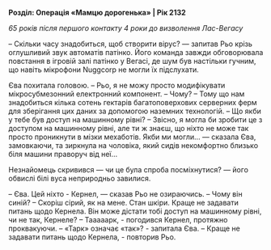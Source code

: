 ---
---

**Розділ: Операція «Мамцю дорогенька» | Рік 2132**

_65 років після першого контакту_ 
_4 роки до визволення Лас-Вегасу_ 

– Скільки часу знадобиться, щоб створити вірус?  — запитав Рьо крізь оглушливий звук автоматів патінко. Його команда завжди обговорювала повстання в ігровій залі патінко у Вегасі, де шум був настільки гучним, що навіть мікрофони Nuggcorp не могли їх підслухати.

Єва похитала головою.
– Рьо, я не можу просто модифікувати мікросубмезонний електронний компонент.
– Чому?
– Тому що нам знадобиться кілька сотень гектарів багатоповерхових серверних ферм для зберігання цих даних за допомогою наземних технологій.
– Що якби у тебе був доступ на машинному рівні?
– Звісно, я могла би зробити це з доступом на машинному рівні, але ти ж знаєш, що ніхто не може так просто проникнути в мізки мехаботів. Якби ми могли… — сказала Єва, замовкаючи, та зиркнула на чоловіка, який сидів некомфортно близько біля машини праворуч від неї…

Незнайомець скривився — чи це була спроба посміхнутися? — його обвислі білі вуса неприродньо завилися.

– Єва. Цей ніхто - Кернел, — сказав Рьо не озираючись.
– Чому він синій?
– Скоріш сірий, як на мене. Стан шкіри. Краще не задавати питань щодо Кернела. Він може дістати тобі доступ на машинному рівні, чи не так, Кернеле?
– Тааааарк, - погодився Кернел, протяжно проквакуючи.
– «Тарк» означає «так»? - запитала Єва.
– Краще не задавати питань щодо Кернела, - повторив Рьо.